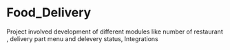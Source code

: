 # Food_Delivery
Project involved development of different modules like number of restaurant , delivery part menu and delevery status, Integrations
